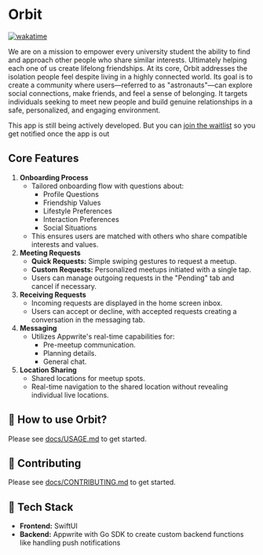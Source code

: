 # **Orbit**

[![wakatime](https://wakatime.com/badge/user/33addb7e-f5e6-470b-a55b-0a8babc62ebb/project/b7e8f127-9e44-4117-b689-f425a6f4a22c.svg)](https://wakatime.com/badge/user/33addb7e-f5e6-470b-a55b-0a8babc62ebb/project/b7e8f127-9e44-4117-b689-f425a6f4a22c.svg)

We are on a mission to empower every university student the ability to find and approach other people who share similar interests. Ultimately helping each one of us create lifelong friendships. At its core, Orbit addresses the isolation people feel despite living in a highly connected world. Its goal is to create a community where users—referred to as "astronauts"—can explore social connections, make friends, and feel a sense of belonging. It targets individuals seeking to meet new people and build genuine relationships in a safe, personalized, and engaging environment.

This app is still being actively developed. But you can [join the waitlist](https://app.formbricks.com/s/cm1kzuugo0000y7iienebnvd9) so you get notified once the app is out

## **Core Features**

1. **Onboarding Process**
   * Tailored onboarding flow with questions about:
     * Profile Questions
     * Friendship Values
     * Lifestyle Preferences
     * Interaction Preferences
     * Social Situations
   * This ensures users are matched with others who share compatible interests and values.
2. **Meeting Requests**
   * **Quick Requests:** Simple swiping gestures to request a meetup.
   * **Custom Requests:** Personalized meetups initiated with a single tap.
   * Users can manage outgoing requests in the "Pending" tab and cancel if necessary.
3. **Receiving Requests**
   * Incoming requests are displayed in the home screen inbox.
   * Users can accept or decline, with accepted requests creating a conversation in the messaging tab.
4. **Messaging**
   * Utilizes Appwrite's real-time capabilities for:
     * Pre-meetup communication.
     * Planning details.
     * General chat.
5. **Location Sharing**
   * Shared locations for meetup spots.
   * Real-time navigation to the shared location without revealing individual live locations.

## **📱 How to use Orbit?**

Please see [docs/USAGE.md](/docs/USAGE.md) to get started.

## **🤝 Contributing**

Please see [docs/CONTRIBUTING.md](/docs/CONTRIBUTING.md) to get started.

## **🚀 Tech Stack**

- **Frontend:** SwiftUI
- **Backend:** Appwrite with Go SDK to create custom backend functions like handling push notifications
